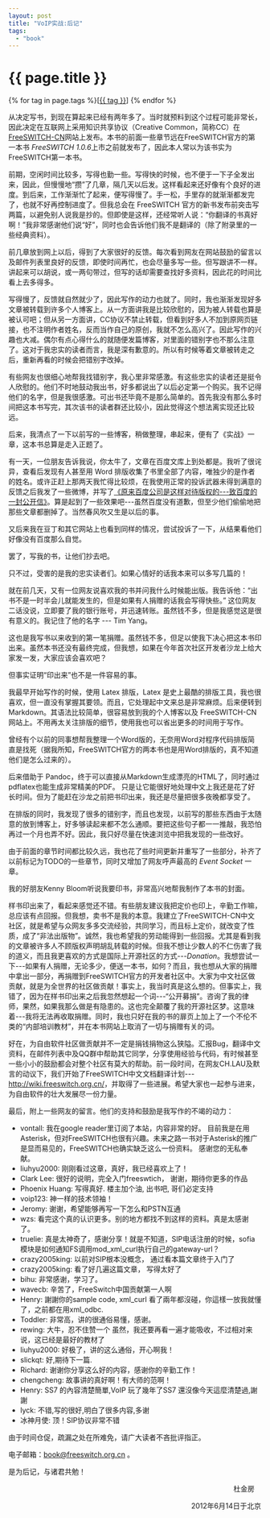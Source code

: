 ```yaml
---
layout: post
title: "VoIP实战:后记"
tags:
  - "book"
---
```


# {{ page.title }}

<div class="tags">
{% for tag in page.tags %}[<a class="tag" href="/tags.html#{{ tag }}">{{ tag }}</a>] {% endfor %}
</div>


从决定写书，到现在算起来已经有两年多了。当时就预料到这个过程可能非常长，因此决定在互联网上采用知识共享协议（Creative Common，简称CC）在 [FreeSWITCH-CN](http://www.freeswitch.org.cn)网站上发布。本书的前面一些章节远在FreeSWITCH官方的第一本书 *FreeSWITCH 1.0.6*上市之前就发布了，因此本人常以为该书实为FreeSWITCH第一本书。

前期，空闲时间比较多，写得也勤一些。写得快的时候，也不便于一下子全发出来，因此，但慢慢地“攒”了几章，隔几天以后发。这样看起来还好像有个良好的进度。到后来，工作渐渐忙了起来，便写得慢了。手一松，手里存的就渐渐都发完了，也就不好再控制进度了。但我总会在 FreeSWITCH 官方的新书发布前突击写两篇，以避免别人说我是抄的。但即使是这样，还经常听人说：“你翻译的书真好啊！”我非常感谢他们说“好”，同时也会告诉他们我不是翻译的（除了附录里的一些经典资料）。

前几章放到网上以后，得到了大家很好的反馈。每次看到网友在网站鼓励的留言以及邮件列表里良好的反馈，即使时间再忙，也会尽量多写一些。但写跟讲不一样。讲起来可以胡说，或一两句带过，但写的话却需要查找好多资料，因此花的时间比看上去多得多。

写得慢了，反馈就自然就少了，因此写作的动力也就了。同时，我也渐渐发现好多文章被转载到许多个人博客上。从一方面讲我是比较欣慰的，因为被人转载也算是被认可吧；但从另一方面讲，CC协议不禁止转载，但看到好多人不加到原网页链接，也不注明作者姓名，反而当作自己的原创，我就不怎么高兴了。因此写作的兴趣也大减。偶尔有点心得什么的就随便发篇博客，对里面的错别字也不那么注意了。这对于我忠实的读者而言，我是深有歉意的。所以有时候等着文章被转走之后，重新再看的时候会把错别字改掉。

有些网友也很细心地帮我找错别字，我心里非常感激。有这些忠实的读者还是挺令人欣慰的。他们不时地鼓动我出书，好多都说出了以后必定第一个购买。我不记得他们的名字，但是我很感激。可出书还毕竟不是那么简单的。首先我没有那么多时间把这本书写完，其次该书的读者群还比较小，因此觉得这个想法离实现还比较远。

后来，我清点了一下以前写的一些博客，稍做整理，串起来，便有了《实战》一章，这本书总算是走入正题了。

有一天，一位朋友告诉我说，你太牛了，文章在百度文库上到处都是。我听了很诧异，查看后发现有人甚至用 Word 排版收集了书里全部了内容，唯独少的是作者的姓名。或许正赶上那两天我忙得比较烦，在我使用正常的投诉武器未得到满意的反馈之后我发了一些微博，并写了[《原来百度公司是这样对待版权的---致百度的一封公开信》](/blog/past/2012/2/27/yuan-lai-bai-du-gong-si-shi-zhe-yang-dui-dai-ban-quan-de-zhi-bai-du-de-yi-feng-gong-kai-xin/)。算是起到了一些效果吧---虽然百度没有道歉，但至少他们偷偷地把那些文章都删掉了。当然春风吹又生是以后的事。

又后来我在豆丁和其它网站上也看到同样的情况，尝试投诉了一下，从结果看他们好像没有百度那么自觉。

罢了，写我的书，让他们抄去吧。

只不过，受害的是我的忠实读者们。如果心情好的话我本来可以多写几篇的！

就在前几天，又有一位网友说喜欢我的书并问我什么时候能出版。我告诉他：“出书不是一时半会儿就能发生的，但是如果有人捐赠的话我会写得快些。” 这位网友二话没说，立即要了我的银行账号，并迅速转账。虽然钱不多，但是我感觉这是很有意义的。我记住了他的名字 --- Tim Yang。

这也是我写书以来收到的第一笔捐赠。虽然钱不多，但足以使我下决心把这本书印出来。虽然本书还没有最终完成，但我想，如果在今年首次社区开发者沙龙上给大家发一发，大家应该会喜欢吧？

但事实证明“印出来”也不是一件容易的事。

我最早开始写作的时候，使用 Latex 排版，Latex 是史上最酷的排版工具，我也很喜欢，但一直没有掌握其要领。而且，它处理起中文来总是非常麻烦。后来便转到 Markdown。其语法比较简单，很容易放到我的个人博客以及 FreeSWITCH-CN 网站上。不用再太关注排版的细节，使用我也可以省出更多的时间用于写作。

曾经有个以前的同事想帮我整理一个Word版的，无奈用Word对程序代码排版简直是找死（据我所知，FreeSWITCH官方的两本书也是用Word排版的，真不知道他们是怎么过来的）。

后来借助于 Pandoc，终于可以直接从Markdown生成漂亮的HTML了，同时通过pdflatex也能生成非常精美的PDF。 只是让它能很好地处理中文上我还是花了好长时间。但为了能赶在沙龙之前把书印出来，我还是尽量把很多夜晚都享受了。

在排版的同时，我发现了很多的错别字，而且也发现，以前写的那些东西由于太随意的放到博客上，好多够读起来都不怎么通顺。要把这些句子都一一推敲，我恐怕再过一个月也弄不好。因此，我只好尽量在快速浏览中把我发现的一些改好。

由于前面的章节时间都比较久远，我也花了些时间更新并重写了一些部分，补齐了以前标记为TODO的一些章节，同时又增加了网友呼声最高的 *Event Socket* 一章。

我的好朋友Kenny Bloom听说我要印书，非常高兴地帮我制作了本书的封面。

样书印出来了，看起来感觉还不错。有些朋友建议我把定价也印上，辛勤工作嘛，总应该有点回报。但我想，卖书不是我的本意。我建立了FreeSWITCH-CN中文社区，就是希望与众网友多多交流经验，共同学习，而且标上定价，就改变了性质，成了“非法出版物”。诚然，我也希望我的劳动能得到一些回报。尤其是看到我的文章被许多人不顾版权声明胡乱转载的时候。但我不想让少数人的不仁伤害了我的道义，而且我更喜欢的方式是国际上开源社区的方式---*Donation*。我想尝试一下---如果有人捐赠，无论多少，便送一本书，如何？而且，我也想从大家的捐赠中拿出一部分，再捐赠到FreeSWITCH官方的开发者社区中。大家为中文社区做贡献，就是为全世界的社区做贡献！事实上，我当时真是这么想的。但事实上，我错了，因为在样书印出来之后我忽然想起一个词---“公开募捐”。咨询了我的律师，果然，如果我那么做是有隐患的。这也完全颠覆了我的开源社区梦。这意味着---我将无法再收取捐赠。同时，我也只好在我的书的扉页上加上了一个不伦不类的“内部培训教材”，并在本书网站上取消了一切与捐赠有关的词。

好在，为自由软件社区做贡献并不一定是捐钱捐物这么狭隘。汇报Bug，翻译中文资料，在邮件列表中及QQ群中帮助其它同学，分享使用经验与代码，有时候甚至一些小小的鼓励都会对整个社区有莫大的帮助。前一段时间，在网友CH.LAU及默言的动议下，我们开始了FreeSWITCH中文文档翻译计划---<http://wiki.freeswitch.org.cn/>，并取得了一些进展。希望大家也一起参与进来，为自由软件的壮大发展尽一份力量。

最后，附上一些网友的留言。他们的支持和鼓励是我写作的不竭的动力：

* vontall: 我在google reader里订阅了本站，内容非常的好。 目前我是在用Asterisk，但对FreeSWITCH也很有兴趣。未来之路一书对于Asterisk的推广是显而易见的，FreeSWITCH也确实缺乏这么一份资料。 感谢您的无私奉献。
* liuhyu2000: 刚刚看过这章，真好，我已经喜欢上了！
* Clark Lee: 很好的说明，完全入门freeswtich， 谢谢，期待你更多的作品
* Phoenix Huang: 写得真好. 楼主加个油, 出书吧, 哥们必定支持 
* voip123: 神一样的技术领袖！
* Jeromy: 谢谢，希望能够再写一下怎么和PSTN互通 
* wzs: 看完这个真的认识更多。别的地方都找不到这样的资料。真是太感谢了。 
* truelie: 真是太神奇了，感谢分享！就是不知道，SIP电话注册的时候，sofia模块是如何通知FS调用mod\_xml\_curl执行自己的gateway-url？ 
* crazy2005king: 以前对SIP根本没概念， 通过看本篇文章终于入门了 
* crazy2005king: 看了好几遍这篇文章， 写得太好了 
* bihu: 非常感谢，学习了。 
* wavecb: 辛苦了，FreeSwitch中国贡献第一人啊 
* Henry:
謝謝你的sample code, xml\_curl 看了兩年都沒碰，你這樣一放我就懂了，之前都在用xml\_odbc. 
* Toddler: 非常高，讲的很通俗易懂，感谢。 
* rewing: 大牛，忍不住赞一个 虽然，我还要再看一遍才能吸收，不过相对来说，这已经是最好的教材了 
* liuhyu2000: 好极了，讲的这么通俗，开心啊我！ 
* slickqt: 好,期待下一篇. 
* Richard: 谢谢你分享这么好的内容，感谢你的辛勤工作！ 
* chengcheng: 故事讲的真好啊！有大师的范啊！ 
* Henry: SS7 的內容清楚簡單,VoIP 玩了幾年了SS7 還沒像今天這麼清楚過,謝謝 
* lyck: 不错,写的很好,明白了很多内容,多谢 
* 冰神月使: 顶！SIP协议非常不错 

由于时间仓促，疏漏之处在所难免，请广大读者不吝批评指正。

电子邮箱：book@freeswitch.org.cn 。

是为后记，与诸君共勉！



　　　　　　　　　　　　　　　　　　　　　　　　　　　　　　　　杜金房

　　　　　　　　　　　　　　　　　　　　　　　　　　2012年6月14日于北京
